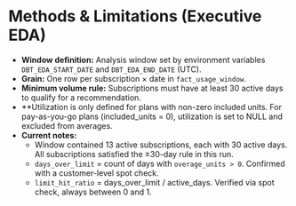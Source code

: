 # Methods & Limitations (Executive EDA)

- **Window definition:** Analysis window set by environment variables `DBT_EDA_START_DATE` and `DBT_EDA_END_DATE` (UTC).  
- **Grain:** One row per subscription × date in `fact_usage_window`.  
- **Minimum volume rule:** Subscriptions must have at least 30 active days to qualify for a recommendation.  
- **Utilization is only defined for plans with non-zero included units. For pay-as-you-go plans
    (included_units = 0), utilization is set to NULL and excluded from averages.
- **Current notes:**  
  - Window contained 13 active subscriptions, each with 30 active days. All subscriptions satisfied the ≥30-day rule in this run.  
  - `days_over_limit` = count of days with `overage_units > 0`. Confirmed with a customer-level spot check. 
  - `limit_hit_ratio` = days_over_limit / active_days. Verified via spot check, always between 0 and 1.
